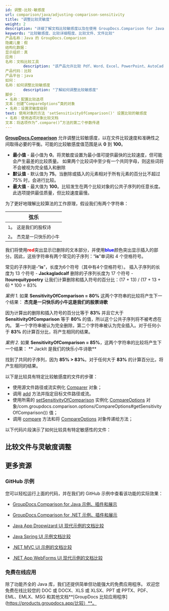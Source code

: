 ```yaml
---
id: 调整-比较-敏感度
url: comparison/java/adjusting-comparison-sensitivity
title: "调整比较灵敏度"
weight: 2
description: "详细了解文档比较敏感度以及在使用 GroupDocs.Comparison for Java 比较文档时如何调整它以实现最佳性能和准确性。"
keywords: "比较敏感度、比较详细程度、比较文件、文件比较"
产品名称：Java 的 GroupDocs.Comparison
隐藏儿童：假
结构化数据：
显示组织：真
应用：
名称：文档比较工具
        description: "该产品允许比较 Pdf、Word、Excel、PowerPoint、AutoCad、图像、代码和更多文件格式。比较 API 还支持接受或拒绝更改、提取文档信息和生成比较报告"
产品代码：比较
产品平台：java
如何：
名称：如何调整比较敏感度
        description: "了解如何调整比较敏感度"
脚步：
- 名称：配置比较选项
文本：创建“CompareOptions”类的对象
- 名称：设置灵敏度级别
text: 使用对象的方法 'setSensitivityOfComparison()' 设置比较的敏感度
- 名称：使用选项对象比较文档
文本：将选项作为“.compare()”方法的第二个参数传递
---
```

**[GroupDocs.Comparison](https://products.groupdocs.com/comparison/java)** 允许调整比较敏感度，以在文件比较速度和准确性之间取得必要的平衡。可能的比较敏感度值范围是从 **0** 到 **100**。

* **最小值** - 最小值为 **0**。将灵敏度设置为最小值可提供最快的比较速度，但可能会产生最差的比较质量。
如果两个比较词中至少有一个共同字母，则这些词将不会被视为完全插入和删除
* **默认值** - 默认值为 **75**。当删除或插入的元素相对于所有元素的百分比不超过 75% 时，会进行比较。
* **最大值** - 最大值为 **100**。比较发生在两个比较对象的公共子序列的任意长度。此选项提供最佳质量，但比较速度最慢。

为了更好地理解比较算法的工作原理，假设我们有两个字符串：

|弦乐 |
|--------------------------------|
| `1`。 `这是我们的股权诗` |
| `2`。 `杰克是一只快乐的小牛` |

我们将使用<font color="red">**red**</font>突出显示已删除的文本部分，并使用<font color="blue">**blue**</font>颜色突出显示插入的部分。因此，这些字符串有两个常见的子序列：“**is**”单词和 4 个空格符号。

常见的子序列是-“**is**”，长度为6个符号（其中有4个空格符号）。
插入子序列的长度为 13 个符号 - **Jackagladcalf**
删除的子序列长度为 17 个符号 - **Itourequitypoetry**
让我们计算删除和插入符号的百分比：(17 + 13) / (17 + 13 + 6) * 100 = 83%

*案例 1.* 如果 **SensitivityOfComparison = 80%** 这两个字符串的比较将产生下一个结果：
**杰克是一只快乐的小牛这是我们的股票诗歌**

因为计算出的删除和插入符号的百分比等于 **83%** 并且它大于 **SensitivityOfComparison** 等于 **80%** 的值，所以这个公共子序列将不被考虑在内。
第一个字符串被认为完全删除，第二个字符串被认为完全插入。对于任何小于 **83%** 的计算百分比，将产生相同的结果。

*案例 2.* 如果 **SensitivityOfComparison = 85%**，这两个字符串的比较将产生下一个结果：
** JackIt 是我们的快乐小牛诗歌**

找到了共同的子序列，因为 **85% > 83%**。对于任何大于 **83%** 的计算百分比，将产生相同的结果。


以下是比较具有特定比较敏感度的文件的步骤：

* 使用源文件路径或流实例化 [Comparer](https://apireference.groupdocs.com/comparison/java/com.groupdocs.comparison/Comparer) 对象；
* 调用 [add](https://apireference.groupdocs.com/comparison/java/com.groupdocs.comparison/Comparer#add(java.lang.String)) 方法并指定目标文件路径或流。
* 使用所需的 [setSensitivityOfComparison](https://apireference.groupdocs.com/comparison/java) 实例化 [CompareOptions](https://apireference.groupdocs.com/comparison/java/com.groupdocs.comparison.options/CompareOptions) 对象/com.groupdocs.comparison.options/CompareOptions#getSensitivityOfComparison()) 值；
* 调用 [compare](https://apireference.groupdocs.com/comparison/java/com.groupdocs.comparison/Comparer#compare(java.lang.String,%20com.groupdocs.comparison.options.CompareOptions)) 方法和将 [CompareOptions](https://apireference.groupdocs.com/comparison/java/com.groupdocs.comparison.options/CompareOptions) 对象传递给方法；
    



以下代码片段演示了如何比较具有特定敏感性的文件：

## 比较文件与灵敏度调整

<script src="https://gist.github.com/groupdocs-comparison-gists/cd7ce7b32ec9210313ec1bc4ae772e2a.js"></script>

## 更多资源

### GitHub 示例
您可以轻松运行上面的代码，并在我们的 GitHub 示例中查看该功能的实际效果：

* [GroupDocs.Comparison for Java 示例、插件和展示](https://github.com/groupdocs-comparison/GroupDocs.Comparison-for-Java)
* [GroupDocs.Comparison for .NET 示例、插件和展示](https://github.com/groupdocs-comparison/GroupDocs.Comparison-for-.NET)
* [Java App Dropwizard UI 现代示例的文档比较](https://github.com/groupdocs-comparison/GroupDocs.Comparison-for-Java-Dropwizard)

* [Java Spring UI 示例文档比较](https://github.com/groupdocs-comparison/GroupDocs.Comparison-for-Java-Spring)

* [.NET MVC UI 示例的文档比较](https://github.com/groupdocs-comparison/GroupDocs.Comparison-for-.NET-MVC)

* [.NET App WebForms UI 现代示例的文档比较](https://github.com/groupdocs-comparison/GroupDocs.Comparison-for-.NET-WebForms)
    



### 免费在线应用
除了功能齐全的 Java 库，我们还提供简单但功能强大的免费应用程序。
欢迎您免费在线比较您的 DOC 或 DOCX、XLS 或 XLSX、PPT 或 PPTX、PDF、EML、EMLX、MSG 和其他文档**[GroupDocs 比较应用程序](https://products.groupdocs.app/比较）**。

